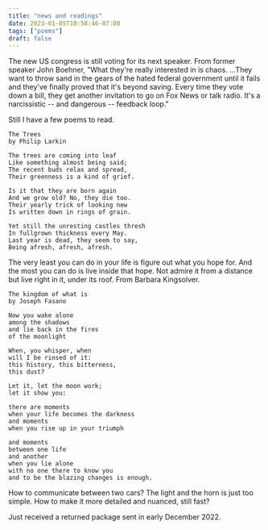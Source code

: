```yaml
---
title: "news and readings"
date: 2023-01-05T10:58:46-07:00
tags: ["poems"]
draft: false
---
```


The new US congress is still voting for its next speaker. From former speaker John Boehner, "What they're really interested in is chaos. ...They want to throw sand in the gears of the hated federal government until it fails and they've finally proved that it's beyond saving. Every time they vote down a bill, they get another invitation to go on Fox News or talk radio. It's a narcissistic -- and dangerous -- feedback loop."

Still I have a few poems to read.

```
The Trees
by Philip Larkin

The trees are coming into leaf
Like something almost being said;
The recent buds relax and spread,
Their greenness is a kind of grief.

Is it that they are born again
And we grow old? No, they die too.
Their yearly trick of looking new
Is written down in rings of grain.

Yet still the unresting castles thresh
In fullgrown thickness every May.
Last year is dead, they seem to say,
Being afresh, afresh, afresh.
```

The very least you can do in your life is figure out what you hope for. And the most you can do is live inside that hope. Not admire it from a distance but live right in it, under its roof. From Barbara Kingsolver.

```
The kingdom of what is
by Joseph Fasano

Now you wake alone
among the shadows
and lie back in the fires
of the moonlight

When, you whisper, when
will I be rinsed of it:
this history, this bitterness,
this dust?

Let it, let the moon work;
let it show you:

there are moments
when your life becomes the darkness
and moments
when you rise up in your triumph

and moments
between one life
and another
when you lie alone
with no one there to know you
and to be the blazing changes is enough.
```

How to communicate between two cars? The light and the horn is just too simple. How to make it more detailed and nuanced, still fast?

Just received a returned package sent in early December 2022. 
